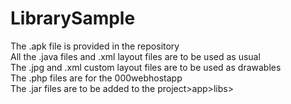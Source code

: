 # LibrarySample

The .apk file is provided in the repository  
All the .java files and .xml layout files are to be used as usual  
The .jpg and .xml custom layout files are to be used as drawables  
The .php files are for the 000webhostapp  
The .jar files are to be added to the project>app>libs>
